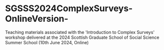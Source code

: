 # SGSSS2024ComplexSurveys-OnlineVersion-
Teaching materials associated with the 'Introduction to Complex Surveys' workshop delivered at the 2024 Scottish Graduate School of Social Science Summer School (10th June 2024, Online)
